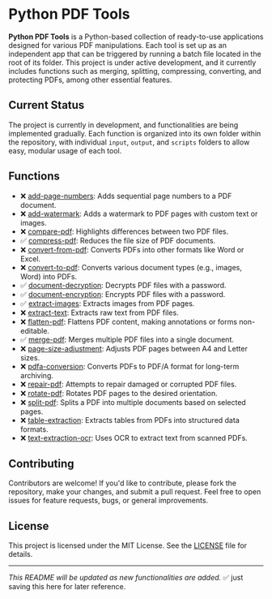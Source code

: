 # Python PDF Tools

**Python PDF Tools** is a Python-based collection of ready-to-use applications designed for various PDF manipulations. Each tool is set up as an independent app that can be triggered by running a batch file located in the root of its folder. This project is under active development, and it currently includes functions such as merging, splitting, compressing, converting, and protecting PDFs, among other essential features.

## Current Status

The project is currently
 in development, and functionalities are being implemented gradually. Each function is organized into its own folder within the repository, with individual `input`, `output`, and `scripts` folders to allow easy, modular usage of each tool.

## Functions

- ❌ [add-page-numbers](./add-page-numbers): Adds sequential page numbers to a PDF document.
- ❌ [add-watermark](./add-watermark): Adds a watermark to PDF pages with custom text or images.
- ❌ [compare-pdf](./compare-pdf): Highlights differences between two PDF files.
- ✅ [compress-pdf](./compress-pdf): Reduces the file size of PDF documents.
- ❌ [convert-from-pdf](./convert-from-pdf): Converts PDFs into other formats like Word or Excel.
- ❌ [convert-to-pdf](./convert-to-pdf): Converts various document types (e.g., images, Word) into PDFs.
- ✅ [document-decryption](./document-decryption): Decrypts PDF files with a password.
- ✅ [document-encryption](./document-encryption): Encrypts PDF files with a password.
- ✅ [extract-images](./extract-images): Extracts images from PDF pages.
- ❌ [extract-text](./extract-text): Extracts raw text from PDF files.
- ❌ [flatten-pdf](./flatten-pdf): Flattens PDF content, making annotations or forms non-editable.
- ✅ [merge-pdf](./merge-pdf): Merges multiple PDF files into a single document.
- ❌ [page-size-adjustment](./page-size-adjustment): Adjusts PDF pages between A4 and Letter sizes.
- ❌ [pdfa-conversion](./pdfa-conversion): Converts PDFs to PDF/A format for long-term archiving.
- ❌ [repair-pdf](./repair-pdf): Attempts to repair damaged or corrupted PDF files.
- ❌ [rotate-pdf](./rotate-pdf): Rotates PDF pages to the desired orientation.
- ❌ [split-pdf](./split-pdf): Splits a PDF into multiple documents based on selected pages.
- ❌ [table-extraction](./table-extraction): Extracts tables from PDFs into structured data formats.
- ❌ [text-extraction-ocr](./text-extraction-ocr): Uses OCR to extract text from scanned PDFs.

## Contributing

Contributors are welcome! If you'd like to contribute, please fork the repository, make your changes, and submit a pull request. Feel free to open issues for feature requests, bugs, or general improvements.

## License

This project is licensed under the MIT License. See the [LICENSE](LICENSE) file for details.

---

*This README will be updated as new functionalities are added.*
✅ just saving this here for later reference.